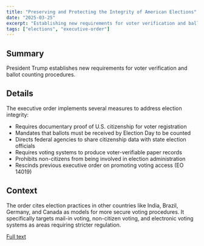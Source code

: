 ```yaml
---
title: "Preserving and Protecting the Integrity of American Elections"
date: "2025-03-25"
excerpt: "Establishing new requirements for voter verification and ballot counting procedures."
tags: ["elections", "executive-order"]
---
```


## Summary

President Trump establishes new requirements for voter verification and ballot counting procedures.

## Details

The executive order implements several measures to address election integrity:

- Requires documentary proof of U.S. citizenship for voter registration
- Mandates that ballots must be received by Election Day to be counted
- Directs federal agencies to share citizenship data with state election officials
- Requires voting systems to produce voter-verifiable paper records
- Prohibits non-citizens from being involved in election administration
- Rescinds previous executive order on promoting voting access (EO 14019)

## Context

The order cites election practices in other countries like India, Brazil, Germany, and Canada as models for more secure voting procedures. It specifically targets mail-in voting, non-citizen voting, and electronic voting systems as areas requiring stricter regulation.

[Full text](https://www.federalregister.gov/documents/2025/03/28/2025-05523/preserving-and-protecting-the-integrity-of-american-elections)

